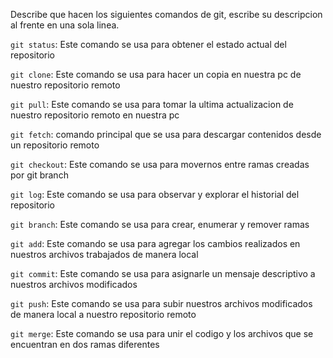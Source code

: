 Describe que hacen los siguientes comandos de git, escribe su descripcion al frente en una sola linea.

`git status`: Este comando se usa para obtener el estado actual del repositorio

`git clone`: Este comando se usa para hacer un copia en nuestra pc de nuestro repositorio remoto

`git pull`: Este comando se usa para tomar la ultima actualizacion de nuestro repositorio remoto en nuestra pc

`git fetch`: comando principal que se usa para descargar contenidos desde un repositorio remoto

`git checkout`: Este comando se usa para movernos entre ramas creadas por git branch

`git log`: Este comando se usa para observar y explorar el historial del repositorio

`git branch`: Este comando se usa para crear, enumerar y remover ramas

`git add`: Este comando se usa para agregar los cambios realizados en nuestros archivos trabajados de manera local

`git commit`: Este comando se usa para asignarle un mensaje descriptivo a nuestros archivos modificados

`git push`: Este comando se usa para subir nuestros archivos modificados de manera local a nuestro repositorio remoto

`git merge`: Este comando se usa para unir el codigo y los archivos que se encuentran en dos ramas diferentes
